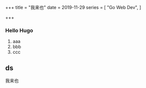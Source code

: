 +++
title = "我来也"
date = 2019-11-29
series = [
 "Go Web Dev",
] 

+++

### Hello Hugo
1. aaa
2. bbb
3. ccc

## ds

我来也